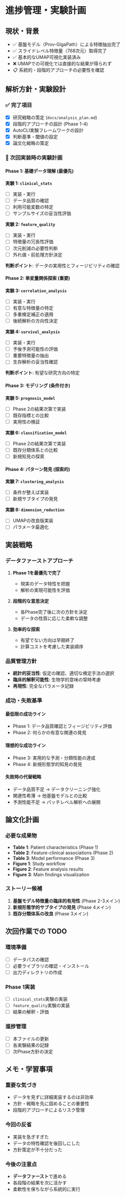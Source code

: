 # 進捗管理・実験計画

## 現状・背景
- ✅ 基盤モデル（Prov-GigaPath）による特徴抽出完了
- ✅ スライドレベル特徴量（768次元）取得完了  
- ✅ 基本的なUMAP可視化実装済み
- ❌ UMAPでの可視化では直接的な結果が得られず
- 📋 系統的・段階的アプローチの必要性を確認

## 解析方針・実験設計

### ✅ 完了項目
- [x] 研究戦略の策定 (`docs/analysis_plan.md`)
- [x] 段階的アプローチの設計 (Phase 1-4)
- [x] AutoCLI実験フレームワークの設計
- [x] 判断基準・閾値の設定
- [x] 論文化戦略の策定

### 🎯 次回実装時の実験計画

#### Phase 1: 基礎データ理解 (最優先)

**実験 1: `clinical_stats`**
- [ ] 実装・実行
- [ ] データ品質の確認
- [ ] 利用可能変数の特定
- [ ] サンプルサイズの妥当性評価

**実験 2: `feature_quality`**
- [ ] 実装・実行  
- [ ] 特徴量の冗長性評価
- [ ] 次元削減の必要性判断
- [ ] 外れ値・前処理方針決定

**判断ポイント**: データの実用性とフィージビリティの確認

#### Phase 2: 単変量関係探索 (重要)

**実験 3: `correlation_analysis`**
- [ ] 実装・実行
- [ ] 有意な特徴量の特定
- [ ] 多重検定補正の適用
- [ ] 後続解析の方向性決定

**実験 4: `survival_analysis`**
- [ ] 実装・実行
- [ ] 予後予測可能性の評価
- [ ] 重要特徴量の抽出
- [ ] 生存解析の妥当性確認

**判断ポイント**: 有望な研究方向の特定

#### Phase 3: モデリング (条件付き)

**実験 5: `prognosis_model`**
- [ ] Phase 2の結果次第で実装
- [ ] 既存指標との比較
- [ ] 実用性の検証

**実験 6: `classification_model`**
- [ ] Phase 2の結果次第で実装
- [ ] 既存分類体系との比較
- [ ] 新規知見の探索

#### Phase 4: パターン発見 (探索的)

**実験 7: `clustering_analysis`**
- [ ] 条件が整えば実装
- [ ] 新規サブタイプの発見

**実験 8: `dimension_reduction`**
- [ ] UMAPの改良版実装
- [ ] パラメータ最適化

## 実装戦略

### データファーストアプローチ
1. **Phase 1を最優先で完了**
   - 現実のデータ特性を把握
   - 解析の実現可能性を評価
   
2. **段階的な意思決定**
   - 各Phase完了後に次の方針を決定
   - データの性質に応じた柔軟な調整

3. **効率的な探索**
   - 有望でない方向は早期終了
   - 計算コストを考慮した実装順序

### 品質管理方針
- **統計的妥当性**: 仮定の確認、適切な検定手法の選択
- **臨床的解釈可能性**: 生物学的意味の常時考慮
- **再現性**: 完全なパラメータ記録

### 成功・失敗基準

#### 最低限の成功ライン
- Phase 1: データ品質確認とフィージビリティ評価
- Phase 2: 何らかの有意な関連の発見

#### 理想的な成功ライン  
- Phase 3: 実用的な予測・分類性能の達成
- Phase 4: 新規形態学的知見の発見

#### 失敗時の代替戦略
- データ品質不足 → データクリーニング強化
- 関連性希薄 → 他基盤モデルとの比較
- 予測性能不足 → パッチレベル解析への展開

## 論文化計画

### 必要な成果物
- **Table 1**: Patient characteristics (Phase 1)
- **Table 2**: Feature-clinical associations (Phase 2)
- **Table 3**: Model performance (Phase 3)
- **Figure 1**: Study workflow
- **Figure 2**: Feature analysis results
- **Figure 3**: Main findings visualization

### ストーリー候補
1. **基盤モデル特徴量の臨床的有用性** (Phase 2-3メイン)
2. **新規形態学的サブタイプの発見** (Phase 4メイン)
3. **既存分類体系の改良** (Phase 3メイン)

## 次回作業での TODO

### 環境準備
- [ ] データパスの確認
- [ ] 必要ライブラリの確認・インストール
- [ ] 出力ディレクトリの作成

### Phase 1実装
- [ ] `clinical_stats`実験の実装
- [ ] `feature_quality`実験の実装
- [ ] 結果の解釈・評価

### 進捗管理
- [ ] 本ファイルの更新
- [ ] 各実験結果の記録
- [ ] 次Phase方針の決定

## メモ・学習事項

### 重要な気づき
- データを見ずに詳細実装するのは非効率
- 方針・戦略を先に固めることの重要性
- 段階的アプローチによるリスク管理

### 今回の反省
- 実装を急ぎすぎた
- データの特性確認を後回しにした
- 方針策定が不十分だった

### 今後の注意点
- **データファースト**で進める
- 各段階の結果を次に活かす
- 柔軟性を保ちながら系統的に実行 
